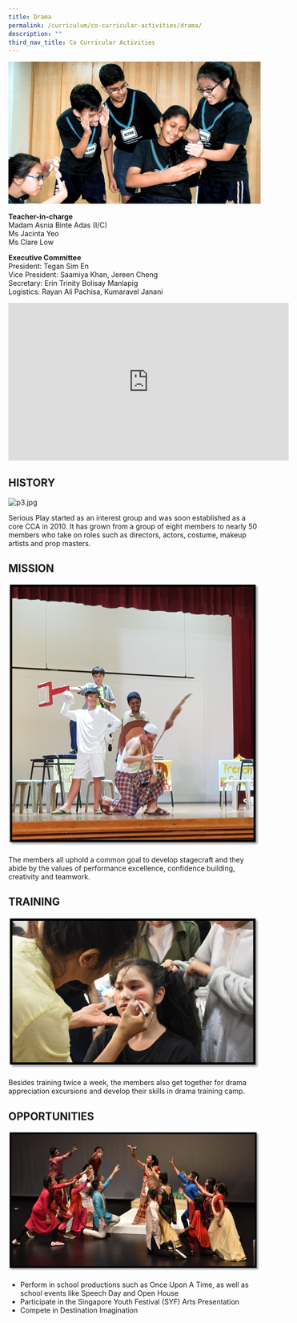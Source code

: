 ```yaml
---
title: Drama
permalink: /curriculum/co-curricular-activities/drama/
description: ""
third_nav_title: Co Curricular Activities
---
```

![banner-drama.jpg](/images/banner-drama.jpg)

**Teacher-in-charge**  
Madam Asnia Binte Adas (I/C)  
Ms Jacinta Yeo  
Ms Clare Low  
  
**Executive Committee**  
President: Tegan Sim En  
Vice President: Saamiya Khan, Jereen Cheng  
Secretary: Erin Trinity Bolisay Manlapig  
Logistics: Rayan Ali Pachisa, Kumaravel Janani

<iframe width="560" height="315" src="https://www.youtube.com/embed/k4qjUB0n09A" title="YouTube video player" frameborder="0" allow="accelerometer; autoplay; clipboard-write; encrypted-media; gyroscope; picture-in-picture" allowfullscreen></iframe>

## HISTORY



![p3.jpg](/images/p3.jpg)  

Serious Play started as an interest group and was soon established as a core CCA in 2010. It has grown from a group of eight members to nearly 50 members who take on roles such as directors, actors, costume, makeup artists and prop masters.

## MISSION


![p4.jpg](/images/dramap4.jpg)

  

The members all uphold a common goal to develop stagecraft and they abide by the values of performance excellence, confidence building, creativity and teamwork.

## TRAINING


![p2.jpg](/images/dramap2.jpg)

  

Besides training twice a week, the members also get together for drama appreciation excursions and develop their skills in drama training camp.

## OPPORTUNITIES


![p1.jpg](/images/dramap1.jpg)

  

*   Perform in school productions such as Once Upon A Time, as well as school events like Speech Day and Open House
*   Participate in the Singapore Youth Festival (SYF) Arts Presentation
*   Compete in Destination Imagination